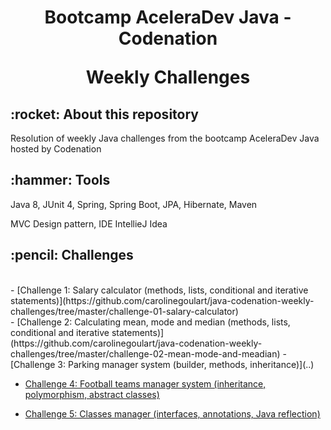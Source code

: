 <h1 align="center"> 
  Bootcamp AceleraDev Java - Codenation
  
  Weekly Challenges
</h1>

<h2>:rocket: About this repository </h2> 

Resolution of weekly Java challenges from the bootcamp AceleraDev Java hosted by Codenation

<h2>:hammer: Tools </h2>
Java 8, JUnit 4, Spring, Spring Boot, JPA, Hibernate, Maven

MVC Design pattern, IDE IntellieJ Idea

<h2>:pencil: Challenges </h2><br>
- [Challenge 1: Salary calculator (methods, lists, conditional and iterative statements)](https://github.com/carolinegoulart/java-codenation-weekly-challenges/tree/master/challenge-01-salary-calculator)<br>
- [Challenge 2: Calculating mean, mode and median (methods, lists, conditional and iterative statements)](https://github.com/carolinegoulart/java-codenation-weekly-challenges/tree/master/challenge-02-mean-mode-and-meadian)
- [Challenge 3: Parking manager system (builder, methods, inheritance)](..)

- [Challenge 4: Football teams manager system (inheritance, polymorphism, abstract classes)](..)

- [Challenge 5: Classes manager (interfaces, annotations, Java reflection)](..)
